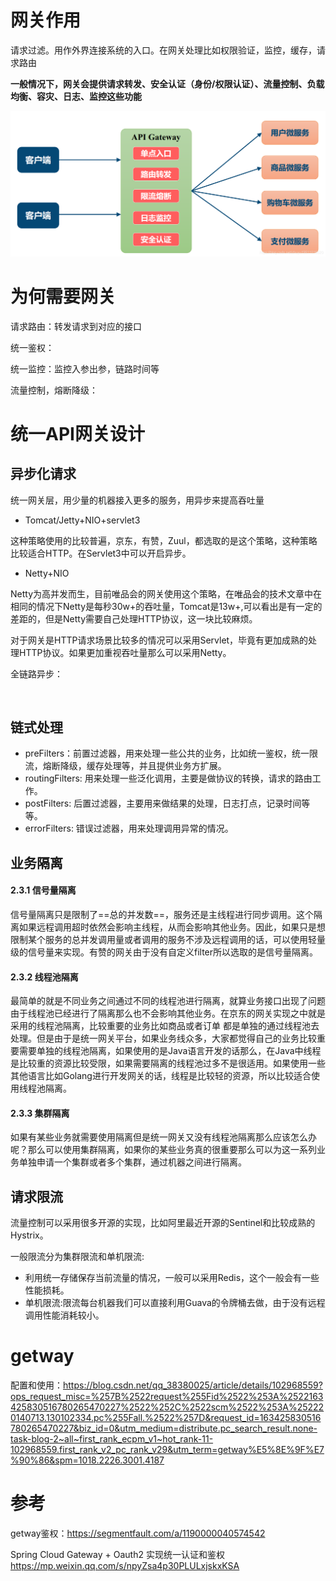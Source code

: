 # 网关作用

请求过滤。用作外界连接系统的入口。在网关处理比如权限验证，监控，缓存，请求路由

**一般情况下，网关会提供请求转发、安全认证（身份/权限认证）、流量控制、负载均衡、容灾、日志、监控这些功能**

![网关基本功能](images/网关基本功能.png)

# 为何需要网关

请求路由：转发请求到对应的接口

统一鉴权：

统一监控：监控入参出参，链路时间等

流量控制，熔断降级：



# 统一API网关设计

## 异步化请求

统一网关层，用少量的机器接入更多的服务，用异步来提高吞吐量

- Tomcat/Jetty+NIO+servlet3

这种策略使用的比较普遍，京东，有赞，Zuul，都选取的是这个策略，这种策略比较适合HTTP。在Servlet3中可以开启异步。

- Netty+NIO

Netty为高并发而生，目前唯品会的网关使用这个策略，在唯品会的技术文章中在相同的情况下Netty是每秒30w+的吞吐量，Tomcat是13w+,可以看出是有一定的差距的，但是Netty需要自己处理HTTP协议，这一块比较麻烦。

对于网关是HTTP请求场景比较多的情况可以采用Servlet，毕竟有更加成熟的处理HTTP协议。如果更加重视吞吐量那么可以采用Netty。



全链路异步：

​	

## 链式处理

- preFilters：前置过滤器，用来处理一些公共的业务，比如统一鉴权，统一限流，熔断降级，缓存处理等，并且提供业务方扩展。
- routingFilters: 用来处理一些泛化调用，主要是做协议的转换，请求的路由工作。
- postFilters: 后置过滤器，主要用来做结果的处理，日志打点，记录时间等等。
- errorFilters: 错误过滤器，用来处理调用异常的情况。



## 业务隔离

#### 2.3.1 信号量隔离

信号量隔离只是限制了==总的并发数==，服务还是主线程进行同步调用。这个隔离如果远程调用超时依然会影响主线程，从而会影响其他业务。因此，如果只是想限制某个服务的总并发调用量或者调用的服务不涉及远程调用的话，可以使用轻量级的信号量来实现。有赞的网关由于没有自定义filter所以选取的是信号量隔离。

#### 2.3.2 线程池隔离

最简单的就是不同业务之间通过不同的线程池进行隔离，就算业务接口出现了问题由于线程池已经进行了隔离那么也不会影响其他业务。在京东的网关实现之中就是采用的线程池隔离，比较重要的业务比如商品或者订单 都是单独的通过线程池去处理。但是由于是统一网关平台，如果业务线众多，大家都觉得自己的业务比较重要需要单独的线程池隔离，如果使用的是Java语言开发的话那么，在Java中线程是比较重的资源比较受限，如果需要隔离的线程池过多不是很适用。如果使用一些其他语言比如Golang进行开发网关的话，线程是比较轻的资源，所以比较适合使用线程池隔离。

#### 2.3.3 集群隔离

如果有某些业务就需要使用隔离但是统一网关又没有线程池隔离那么应该怎么办呢？那么可以使用集群隔离，如果你的某些业务真的很重要那么可以为这一系列业务单独申请一个集群或者多个集群，通过机器之间进行隔离。



## 请求限流

流量控制可以采用很多开源的实现，比如阿里最近开源的Sentinel和比较成熟的Hystrix。

一般限流分为集群限流和单机限流:

- 利用统一存储保存当前流量的情况，一般可以采用Redis，这个一般会有一些性能损耗。
- 单机限流:限流每台机器我们可以直接利用Guava的令牌桶去做，由于没有远程调用性能消耗较小。



# getway

配置和使用：https://blog.csdn.net/qq_38380025/article/details/102968559?ops_request_misc=%257B%2522request%255Fid%2522%253A%2522163425830516780265470227%2522%252C%2522scm%2522%253A%252220140713.130102334.pc%255Fall.%2522%257D&request_id=163425830516780265470227&biz_id=0&utm_medium=distribute.pc_search_result.none-task-blog-2~all~first_rank_ecpm_v1~hot_rank-11-102968559.first_rank_v2_pc_rank_v29&utm_term=getway%E5%8E%9F%E7%90%86&spm=1018.2226.3001.4187







# 参考

getway鉴权：https://segmentfault.com/a/1190000040574542

Spring Cloud Gateway + Oauth2 实现统一认证和鉴权 https://mp.weixin.qq.com/s/npyZsa4p30PLULxjskxKSA